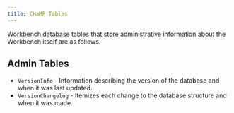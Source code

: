 ```yaml
---
title: CHaMP Tables
---
```


[Workbench database](database_structure.html) tables that store administrative information about the Workbench itself are as follows.

## Admin Tables

* `VersionInfo` - Information describing the version of the database and when it was last updated.
* `VersionChangelog` - Itemizes each change to the database structure and when it was made.
